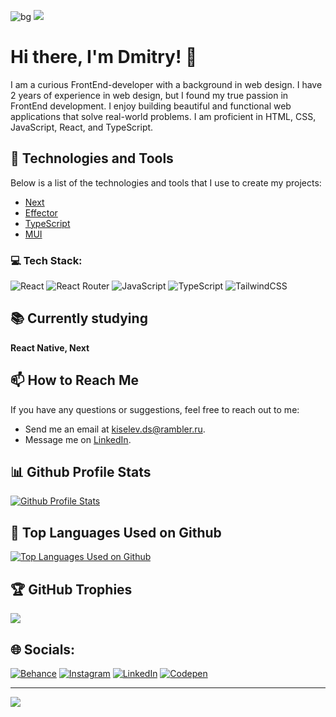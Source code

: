 ![bg](https://user-images.githubusercontent.com/73794986/211291437-60dc0b92-99f3-44be-bdac-2efe7a77bdbc.jpg)
![](https://komarev.com/ghpvc/?username=D33key)

# Hi there, I'm Dmitry! 👋

I am a curious FrontEnd-developer with a background in web design. I have 2 years of experience in web design, but I found my true passion in FrontEnd development. I enjoy building beautiful and functional web applications that solve real-world problems. I am proficient in HTML, CSS, JavaScript, React, and TypeScript.

## 🔧 Technologies and Tools

Below is a list of the technologies and tools that I use to create my projects:

- [Next](https://nextjs.org/) 
- [Effector](https://effector.dev/)
- [TypeScript](https://www.typescriptlang.org/)
- [MUI](https://mui.com/)

### 💻 Tech Stack:
![React](https://img.shields.io/badge/react-%2320232a.svg?style=for-the-badge&logo=react&logoColor=%2361DAFB) ![React Router](https://img.shields.io/badge/React_Router-CA4245?style=for-the-badge&logo=react-router&logoColor=white) ![JavaScript](https://img.shields.io/badge/javascript-%23323330.svg?style=for-the-badge&logo=javascript&logoColor=%23F7DF1E) ![TypeScript](https://img.shields.io/badge/typescript-%23007ACC.svg?style=for-the-badge&logo=typescript&logoColor=white) ![TailwindCSS](https://img.shields.io/badge/tailwindcss-%2338B2AC.svg?style=for-the-badge&logo=tailwind-css&logoColor=white)

## 📚 Сurrently studying
**React Native, Next**

## 📫 How to Reach Me

If you have any questions or suggestions, feel free to reach out to me:

- Send me an email at [kiselev.ds@rambler.ru](mailto:kiselev.ds@rambler.ru).
- Message me on [LinkedIn](https://www.linkedin.com/in/dmitry-kiselev-343147207/).

## 📊 Github Profile Stats

[![Github Profile Stats](https://github-readme-stats.vercel.app/api?username=D33key&show_icons=true)](https://github.com/D33key)

## 🌟 Top Languages Used on Github

[![Top Languages Used on Github](https://github-readme-stats.vercel.app/api/top-langs/?username=D33key&layout=compact)](https://github.com/D33key)

## 🏆 GitHub Trophies
![](https://github-profile-trophy.vercel.app/?username=D33Key&theme=radical&no-frame=false&no-bg=false&margin-w=4)

## 🌐 Socials:
[![Behance](https://img.shields.io/badge/Behance-1769ff?logo=behance&logoColor=white)](https://behance.net/dimask1s) [![Instagram](https://img.shields.io/badge/Instagram-%23E4405F.svg?logo=Instagram&logoColor=white)](https://instagram.com/dimask1s) [![LinkedIn](https://img.shields.io/badge/LinkedIn-%230077B5.svg?logo=linkedin&logoColor=white)](https://linkedin.com/in/d33key) [![Codepen](https://img.shields.io/badge/Codepen-000000?style=for-the-badge&logo=codepen&logoColor=white)](https://codepen.io/d33key) 

---
[![](https://visitcount.itsvg.in/api?id=D33Key&icon=0&color=0)](https://visitcount.itsvg.in)

